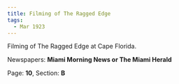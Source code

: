 ```yaml
---  
title: Filming of The Ragged Edge  
tags:  
  - Mar 1923  
---  
```

  
Filming of The Ragged Edge at Cape Florida.  
  
Newspapers: **Miami Morning News or The Miami Herald**  
  
Page: **10**, Section: **B** 
